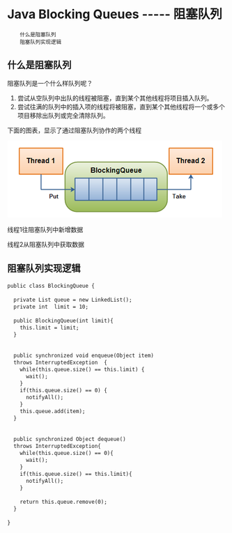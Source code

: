 # Java Blocking Queues  ----- 阻塞队列

		什么是阻塞队列
		阻塞队列实现逻辑


## 什么是阻塞队列

阻塞队列是一个什么样队列呢？

1. 尝试从空队列中出队的线程被阻塞，直到某个其他线程将项目插入队列。 
2. 尝试往满的队列中的插入项的线程将被阻塞，直到某个其他线程将一个或多个项目移除出队列或完全清除队列。

下面的图表，显示了通过阻塞队列协作的两个线程

![blockqueue](blockqueue.png)

线程1往阻塞队列中新增数据

线程2从阻塞队列中获取数据

## 阻塞队列实现逻辑

```
public class BlockingQueue {

  private List queue = new LinkedList();
  private int  limit = 10;

  public BlockingQueue(int limit){
    this.limit = limit;
  }


  public synchronized void enqueue(Object item)
  throws InterruptedException  {
    while(this.queue.size() == this.limit) {
      wait();
    }
    if(this.queue.size() == 0) {
      notifyAll();
    }
    this.queue.add(item);
  }


  public synchronized Object dequeue()
  throws InterruptedException{
    while(this.queue.size() == 0){
      wait();
    }
    if(this.queue.size() == this.limit){
      notifyAll();
    }

    return this.queue.remove(0);
  }

}
```